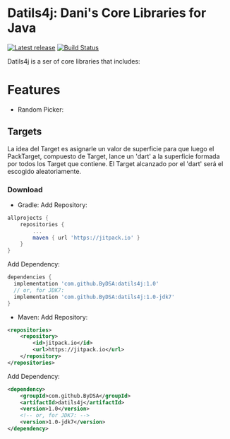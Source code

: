 # Datils4j: Dani's Core Libraries for Java

[![Latest release](https://img.shields.io/github/release/ByDSA/datils4j.svg)](https://github.com/ByDSA/datils4j/releases/latest)
[![Build Status](https://travis-ci.org/ByDSA/datils4j.svg?branch=master)](https://travis-ci.org/ByDSA/datils4j)

Datils4j is a ser of core libraries that includes:

# Features
- Random Picker:
## Targets

La idea del Target es asignarle un valor de superficie  para que luego el PackTarget, compuesto de Target, lance un 'dart' a la superficie formada por todos los Target que contiene. El Target alcanzado por el 'dart' será el escogido aleatoriamente.

### Download
- Gradle:
Add Repository:
```gradle
allprojects {
	repositories {
		...
		maven { url 'https://jitpack.io' }
	}
}
```

Add Dependency:
```gradle
dependencies {
  implementation 'com.github.ByDSA:datils4j:1.0'
  // or, for JDK7:
  implementation 'com.github.ByDSA:datils4j:1.0-jdk7'
}
```

- Maven:
Add Repository:
```xml
<repositories>
	<repository>
		<id>jitpack.io</id>
		<url>https://jitpack.io</url>
	</repository>
</repositories>
```

Add Dependency:
```xml
<dependency>
	<groupId>com.github.ByDSA</groupId>
	<artifactId>datils4j</artifactId>
	<version>1.0</version>
	<!-- or, for JDK7: -->
	<version>1.0-jdk7</version>
</dependency>
```
